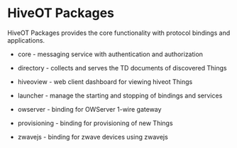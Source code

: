 # HiveOT Packages 

HiveOT Packages provides the core functionality with protocol bindings and applications.

* core - messaging service with authentication and authorization

* directory - collects and serves the TD documents of discovered Things
* hiveoview - web client dashboard for viewing hiveot Things
* launcher  - manage the starting and stopping of bindings and services
* owserver     - binding for OWServer 1-wire gateway
* provisioning - binding for provisioning of new Things
* zwavejs      - binding for zwave devices using zwavejs



